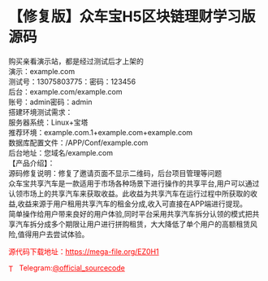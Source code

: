 # 【修复版】众车宝H5区块链理财学习版源码

购买亲看演示站，都是经过测试后才上架的<br>演示：example.com<br>测试号：13075803775：密码：123456<br>后台：example.com/example.com<br>账号：admin密码：admin<br>搭建环境测试需求：<br>服务器系统：Linux+宝塔<br>推荐环境：example.com.1+example.com+example.com<br>数据库配置文件：/APP/Conf/example.com<br>后台地址：您域名/example.com<br>【产品介绍】：<br>源码修复说明：修复了邀请页面不显示二维码，后台项目管理等问题<br>众车宝共享汽车是一款适用于市场各种场景下进行操作的共享平台,用户可以通过认领市场上的共享汽车来获取收益。此收益为共享汽车在运行过程中所获取的收益,收益来源于用户租用共享汽车的租金分成,收入可直接在APP端进行提现。<br>简单操作给用户带来良好的用户体验,同时平台采用共享汽车拆分认领的模式把共享汽车拆分成多个期限让用户进行拼购租赁，大大降低了单个用户的高额租赁风险,值得用户去尝试体验。<br>


<p style="color: red;">源代码下载地址：<a href="https://mega-file.org/EZ0H1" style="color: red;">https://mega-file.org/EZ0H1</a></p><p style="color: red;"><img src="https://cdn-icons-png.flaticon.com/512/2111/2111646.png" alt="Telegram Icon" style="width: 16px; vertical-align: middle; margin-right: 5px;">Telegram:<a href="https://t.me/official_sourcecode" style="color: red;">@official_sourcecode</a></p>